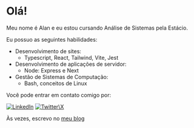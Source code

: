 <!--
**oPatrickVico/oPatrickVico** is a ✨ _special_ ✨ repository because its `README.md` (this file) appears on your GitHub profile.

Here are some ideas to get you started:

- 🔭 I’m currently working on ...
- 🌱 I’m currently learning ...
- 👯 I’m looking to collaborate on ...
- 🤔 I’m looking for help with ...
- 💬 Ask me about ...
- 📫 How to reach me: ...
- 😄 Pronouns: ...
- ⚡ Fun fact: ...
-->

# Olá!

Meu nome é Alan e eu estou cursando Análise de Sistemas pela Estácio.

Eu possuo as seguintes habilidades:

- Desenvolvimento de sites:
  - Typescript, React, Tailwind, Vite, Jest
- Desenvolvimento de aplicações de servidor:
  - Node: Express e Next
- Gestão de Sistemas de Computação:
  - Bash, conceitos de Linux

Você pode entrar em contato comigo por:

 [![LinkedIn](https://img.shields.io/badge/LinkedIn-000?style=for-the-badge&logo=linkedin&logoColor=0E76A8)](https://www.linkedin.com/in/oPatrickVico/) 
  [![Twitter\X](https://img.shields.io/badge/Twitter-000?style=for-the-badge&logo=twitter)](https://twitter.com/oPatrickVico) 

Às vezes, escrevo no [meu blog](https://dev.to/oPatrickVico)
